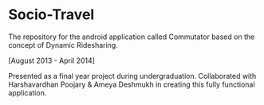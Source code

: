 # Socio-Travel
The repository for the android application called Commutator based on the concept of Dynamic Ridesharing.

[August 2013 - April 2014]

Presented as a final year project during undergraduation. 
Collaborated with Harshavardhan Poojary & Ameya Deshmukh in creating this fully functional application.
